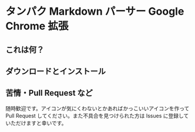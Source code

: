 # タンパク Markdown パーサー Google Chrome 拡張

## これは何？

## ダウンロードとインストール


## 苦情・Pull Request など

随時歓迎です。アイコンが気にくわないとかあればかっこいいアイコンを作って Pull Request してください。また不具合を見つけられた方は Issues に登録していただけますと幸いです。
